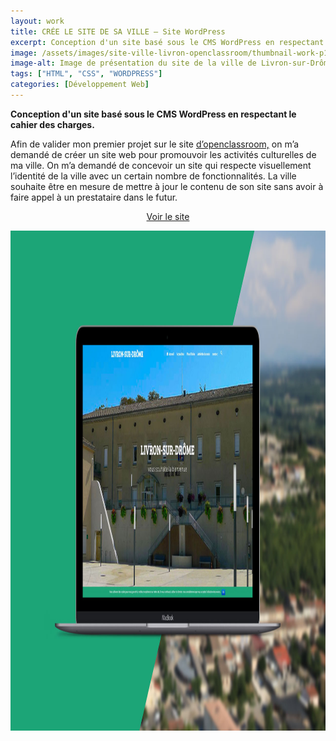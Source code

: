 ```yaml
---
layout: work
title: CRÉE LE SITE DE SA VILLE – Site WordPress
excerpt: Conception d'un site basé sous le CMS WordPress en respectant le cahier des charges.
image: /assets/images/site-ville-livron-openclassroom/thumbnail-work-p1-openclassroom.jpg
image-alt: Image de présentation du site de la ville de Livron-sur-Drôme (projet openclassroom)
tags: ["HTML", "CSS", "WORDPRESS"]
categories: [Développement Web]
---
```


<p><strong>Conception d&#39;un site bas&eacute; sous le CMS WordPress en respectant le cahier des charges.</strong></p>

<p>Afin de valider mon premier projet sur le site&nbsp;<a href="https://openclassrooms.com/">d&rsquo;openclassroom,</a>&nbsp;on m&rsquo;a demand&eacute; de cr&eacute;er un site web pour promouvoir les activit&eacute;s culturelles de ma ville. On m&rsquo;a demand&eacute; de concevoir un site qui respecte visuellement l&rsquo;identit&eacute; de la ville avec un certain nombre de fonctionnalit&eacute;s. La ville souhaite &ecirc;tre&nbsp;en mesure de mettre &agrave; jour le contenu de son site sans avoir &agrave; faire appel &agrave; un prestataire dans le futur.</p>

<p style="text-align:center"><a class="btn white-text" href="http://oc-exercice.gaetanboyron.fr" target="_blank">Voir le site</a></p>

<p style="text-align:center"><img alt="" height="800" src="/assets\images\site-ville-livron-openclassroom/wordpress-ville-livron-openclassroom-projet.jpg" /></p>

<p>&nbsp;</p>